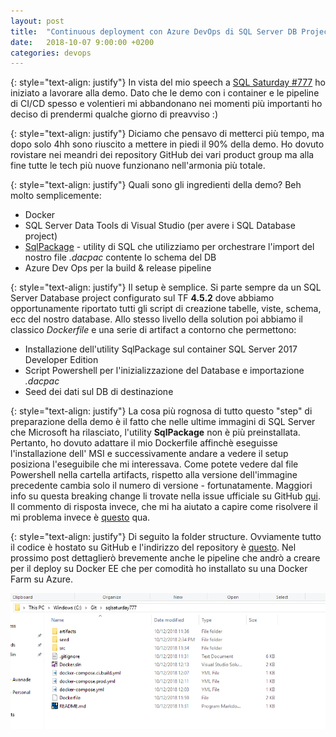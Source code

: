 ```yaml
---
layout: post
title:  "Continuous deployment con Azure DevOps di SQL Server DB Project su SQL Server 2017 on Docker EE (1/2)"
date:   2018-10-07 9:00:00 +0200
categories: devops
---
```

{: style="text-align: justify"}
In vista del mio speech a [SQL Saturday #777](https://giancarlolelli.github.io/talk/2018/10/01/upcoming-speeches-giancarlo-lelli.html) ho iniziato a lavorare alla demo. Dato che le demo con i container e le pipeline di CI/CD spesso e volentieri mi abbandonano nei momenti più importanti ho deciso di prendermi qualche giorno di preavviso :)  

{: style="text-align: justify"}
Diciamo che pensavo di metterci più tempo, ma dopo solo 4hh sono riuscito a mettere in piedi il 90% della demo. Ho dovuto rovistare nei meandri dei repository GitHub dei vari product group ma alla fine tutte le tech più nuove funzionano nell'armonia più totale.  

{: style="text-align: justify"}
Quali sono gli ingredienti della demo? Beh molto semplicemente:
* Docker
* SQL Server Data Tools di Visual Studio (per avere i SQL Database project)
* [SqlPackage](https://docs.microsoft.com/en-us/sql/tools/sqlpackage?view=sql-server-2017) - utility di SQL che utilizziamo per orchestrare l'import del nostro file *.dacpac* contente lo schema del DB
* Azure Dev Ops per la build & release pipeline

{: style="text-align: justify"}
Il setup è semplice. Si parte sempre da un SQL Server Database project configurato sul TF **4.5.2** dove abbiamo opportunamente riportato tutti gli script di creazione tabelle, viste, schema, ecc del nostro database. Allo stesso livello della solution poi abbiamo il classico *Dockerfile* e una serie di artifact a contorno che permettono:
- Installazione dell'utility SqlPackage sul container SQL Server 2017 Developer Edition
- Script Powershell per l'inizializzazione del Database e importazione *.dacpac*
- Seed dei dati sul DB di destinazione

{: style="text-align: justify"}
La cosa più rognosa di tutto questo "step" di preparazione della demo è il fatto che nelle ultime immagini di SQL Server che Microsoft ha rilasciato, l'utility **SqlPackage** non è più preinstallata. Pertanto, ho dovuto adattare il mio Dockerfile affinchè eseguisse l'installazione dell' MSI e successivamente andare a vedere il setup posiziona l'eseguibile che mi interessava. Come potete vedere dal file Powershell nella cartella artifacts, rispetto alla versione dell'immagine precedente cambia solo il numero di versione - fortunatamente. Maggiori info su questa breaking change li trovate nella issue ufficiale su GitHub [qui](https://github.com/Microsoft/mssql-docker/issues/135). Il commento di risposta invece, che mi ha aiutato a capire come risolvere il mi problema invece è [questo](https://github.com/Microsoft/mssql-docker/issues/135#issuecomment-389245587) qua.

{: style="text-align: justify"}
Di seguito la folder structure. Ovviamente tutto il codice è hostato su GitHub e l'indirizzo del repository è [questo](https://github.com/GiancarloLelli/sqlsaturday777). Nel prossimo post dettaglierò brevemente anche le pipeline che andrò a creare per il deploy su Docker EE che per comodità ho installato su una Docker Farm su Azure.

![](images/docker-devops-sqlserver-2017.PNG)